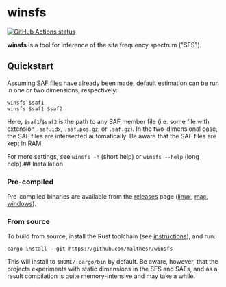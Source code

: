 # winsfs

[![GitHub Actions status](https://github.com/malthesr/winsfs/workflows/CI/badge.svg)](https://github.com/malthesr/winsfs/actions)

**winsfs** is a tool for inference of the site frequency spectrum ("SFS"). 

## Quickstart

Assuming [SAF files][saf] have already been made, default estimation can be run in one or two dimensions, respectively:

```shell
winsfs $saf1
winsfs $saf1 $saf2
```

Here, `$saf1`/`$saf2` is the path to any SAF member file (i.e. some file with extension `.saf.idx`, `.saf.pos.gz`, or `.saf.gz`). In the two-dimensional case, the SAF files are intersected automatically.  Be aware that the SAF files are kept in RAM.

For more settings, see `winsfs -h` (short help) or `winsfs --help` (long help).## Installation

### Pre-compiled

Pre-compiled binaries are available from the [releases][releases] page ([linux][linux-binary], [mac][mac-binary], [windows][windows-binary]).

### From source

To build from source, install the Rust toolchain (see [instructions][rust-installation]), and run:

```
cargo install --git https://github.com/malthesr/winsfs
```

This will install to `$HOME/.cargo/bin` by default. Be aware, however, that the projects experiments with static dimensions in the SFS and SAFs, and as a result compilation is quite memory-intensive and may take a while.

[saf]: http://www.popgen.dk/angsd/index.php/Safv3
[releases]: https://github.com/malthesr/winsfs/releases/latest/
[linux-binary]: https://github.com/malthesr/winsfs/releases/latest/download/winsfs-x86_64-unknown-linux-gnu.tar.gz
[mac-binary]: https://github.com/malthesr/winsfs/releases/latest/download/winsfs-x86_64-apple-darwin.tar.gz
[windows-binary]: https://github.com/malthesr/winsfs/releases/latest/download/winsfs-x86_64-pc-windows-msvc.zip
[rust-installation]: https://www.rust-lang.org/tools/install